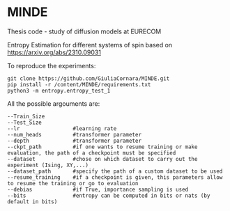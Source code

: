 # MINDE
Thesis code - study of diffusion models at EURECOM

Entropy Estimation for different systems of spin based on https://arxiv.org/abs/2310.09031

To reproduce  the experiments:

```
git clone https://github.com/GiuliaCornara/MINDE.git
pip install -r /content/MINDE/requirements.txt
python3 -m entropy.entropy_test_1
```

All the possible argouments are:
```
--Train_Size
--Test_Size
--lr                 #learning rate
--num_heads          #transformer parameter
--depth              #transformer parameter
--ckpt_path          #if one wants to resume training or make evaluation, the path of a checkpoint must be specified
--dataset            #chose on which dataset to carry out the experiment (Ising, XY,...)
--dataset_path       #specify the path of a custom dataset to be used
--resume_training    #if a checkpoint is given, this parameters allow to resume the training or go to evaluation
--debias             #if True, importance sampling is used
--bits               #entropy can be computed in bits or nats (by default in bits)
  
```

